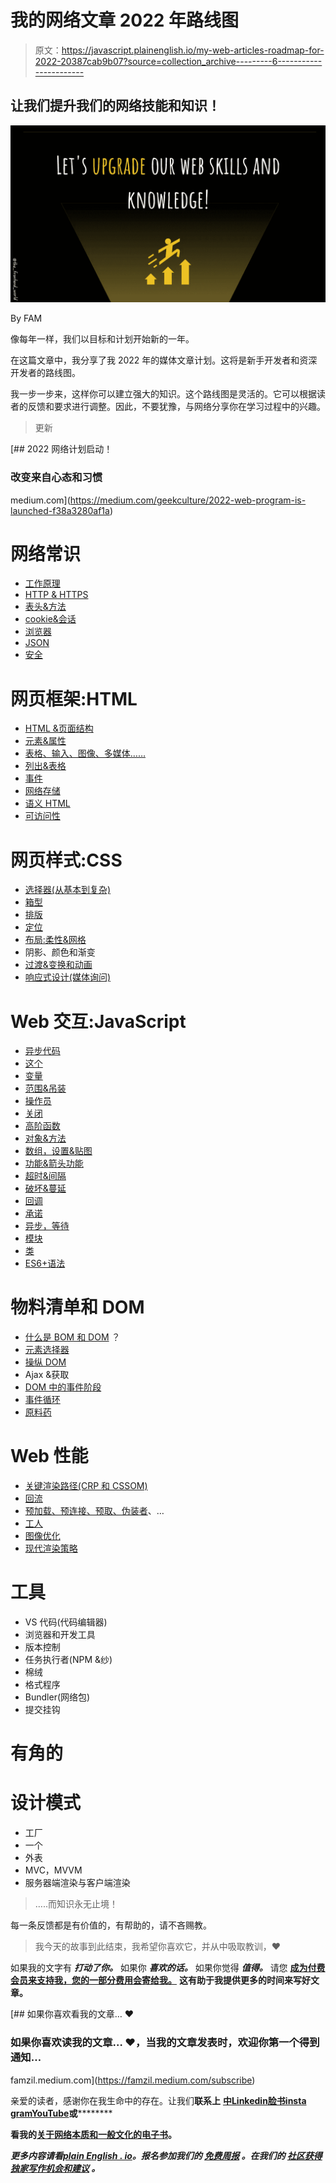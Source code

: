 # 我的网络文章 2022 年路线图

> 原文：<https://javascript.plainenglish.io/my-web-articles-roadmap-for-2022-20387cab9b07?source=collection_archive---------6----------------------->

## 让我们提升我们的网络技能和知识！

![](img/c5cc07490a81eba16814bd35a1ac8e1e.png)

By FAM

像每年一样，我们以目标和计划开始新的一年。

在这篇文章中，我分享了我 2022 年的媒体文章计划。这将是新手开发者和资深开发者的路线图。

我一步一步来，这样你可以建立强大的知识。这个路线图是灵活的。它可以根据读者的反馈和要求进行调整。因此，不要犹豫，与网络分享你在学习过程中的兴趣。

> 更新

[](https://medium.com/geekculture/2022-web-program-is-launched-f38a3280af1a) [## 2022 网络计划启动！

### 改变来自心态和习惯

medium.com](https://medium.com/geekculture/2022-web-program-is-launched-f38a3280af1a) 

# **网络常识**

*   [工作原理](/how-does-a-web-page-load-what-happens-in-the-background-260cee68a88f?source=your_stories_page----------------------------------------)
*   [HTTP & HTTPS](https://famzil.medium.com/the-world-wideweb-spoken-language-70856478dc6b)
*   [表头&方法](https://levelup.gitconnected.com/web-methods-and-headers-80c9aaaa126a?source=your_stories_page----------------------------------------)
*   [cookie&会话](https://medium.com/geekculture/cookies-sessions-1cb9e4ad6f7b?source=your_stories_page----------------------------------------)
*   [浏览器](https://famzil.medium.com/mr-browser-whats-your-job-727a0b0dee04?source=your_stories_page----------------------------------------)
*   [JSON](https://towardsdev.com/json-an-essential-pillar-for-web-developers-f251abf50568?source=your_stories_page----------------------------------------)
*   [安全](https://medium.com/codex/internet-is-open-lets-learn-about-securing-e3052d6a9c36?source=your_stories_page----------------------------------------)

# **网页框架:HTML**

*   [HTML &页面结构](https://famzil.medium.com/the-foundation-of-any-web-page-78ebdcb6d874)
*   [元素&属性](https://levelup.gitconnected.com/what-are-elements-and-attributes-in-html-1cd709c3a418?source=your_stories_page----------------------------------------)
*   [表格、输入、图像、多媒体……](https://medium.com/geekculture/html-content-essentials-that-every-web-developer-should-know-dcb8b8715125?source=your_stories_page----------------------------------------)
*   [列出&表格](https://medium.com/codex/html-content-essentials-that-every-web-developer-should-know-a1e7b966698a?source=your_stories_page----------------------------------------)
*   [事件](/htmls-super-ability-1eb41726096e?source=your_stories_page----------------------------------------)
*   [网络存储](https://levelup.gitconnected.com/web-storage-%EF%B8%8F-43ca7d1d8283?source=your_stories_page----------------------------------------)
*   [语义 HTML](https://famzil.medium.com/give-your-html-a-meaning-57bbef7bb7aa?source=your_stories_page----------------------------------------)
*   [可访问性](/make-your-web-page-accessible-to-the-world-c99a867a750b?source=your_stories_page----------------------------------------)

# **网页样式:CSS**

*   [选择器(从基本到复杂)](/selectors-from-basic-to-complex-4f4f48316731?source=your_stories_page----------------------------------------)
*   [箱型](https://medium.com/geekculture/box-model-b67b40bb8930?source=your_stories_page----------------------------------------)
*   [排版](https://levelup.gitconnected.com/the-web-typography-eb92cdd9b534?source=your_stories_page----------------------------------------)
*   [定位](https://medium.com/geekculture/advanced-positioning-systems-in-css-90cf5689cb61?source=your_stories_page----------------------------------------)
*   [布局:柔性&网格](https://medium.com/geekculture/advanced-positioning-systems-in-css-90cf5689cb61?source=your_stories_page----------------------------------------)
*   阴影、颜色和渐变
*   [过渡&变换和动画](https://famzil.medium.com/css-in-action-yes-css-can-move-without-js-b9906310f1c2)
*   [响应式设计(媒体询问)](https://levelup.gitconnected.com/make-your-web-page-look-good-everywhere-4cdba21914e5?source=your_stories_page-------------------------------------)

# Web 交互:JavaScript

*   [异步代码](/can-the-web-live-without-asynchronous-code-7f61fe2e862e?source=your_stories_page----------------------------------------)
*   [这个](https://medium.com/geekculture/this-for-developers-5dc91d499677?source=your_stories_page----------------------------------------)
*   [变量](https://medium.com/codex/js-variables-what-you-need-to-know-fb8994ed9d0d?source=your_stories_page-------------------------------------)
*   [范围&吊装](/js-mechanism-you-should-know-12431e094103?source=your_stories_page-------------------------------------)
*   [操作员](/js-operators-3511c8545719?source=your_stories_page-------------------------------------)
*   [关闭](https://famzil.medium.com/js-closures-99666fe36a6a?source=your_stories_page-------------------------------------)
*   [高阶函数](https://famzil.medium.com/whats-hof-in-javascript-9fb68a9c3f6f?source=your_stories_page-------------------------------------)
*   [对象&方法](https://famzil.medium.com/objects-in-javascript-64fa3e82765f?source=your_stories_page-------------------------------------)
*   [数组，设置&贴图](/data-structures-in-js-9a13f7aa82b3?source=your_stories_page-------------------------------------)
*   [功能&箭头功能](https://famzil.medium.com/arrow-functions-in-js-235b5ade3958?source=your_stories_page-------------------------------------)
*   [超时&间隔](https://famzil.medium.com/timing-events-in-javascript-d44c24ed8641?source=your_stories_page-------------------------------------)
*   [破坏&蔓延](https://famzil.medium.com/destructuring-spread-syntax-in-js-d9260a725c99)
*   [回调](https://famzil.medium.com/call-me-back-later-in-javascript-9cdb74aafca3?source=your_stories_page-------------------------------------)
*   [承诺](https://famzil.medium.com/how-javascript-promises-you-e0039fe341ba?source=your_stories_page-------------------------------------)
*   [异步，等待](https://medium.com/geekculture/making-async-code-looks-like-sync-code-in-js-b0f5133e14ae?source=your_stories_page-------------------------------------)
*   [模块](https://levelup.gitconnected.com/break-your-app-into-boxes-e876937e3206?source=your_stories_page-------------------------------------)
*   [类](https://famzil.medium.com/yes-js-does-have-classes-82b1093d1362?source=your_stories_page-------------------------------------)
*   [ES6+语法](https://famzil.medium.com/es6-most-essential-features-cbd2a1cf423b?source=your_stories_page-------------------------------------)

# 物料清单和 DOM

*   [什么是 BOM 和 DOM](https://medium.com/geekculture/what-are-the-dom-and-bom-9fb1a3ed736f?source=your_stories_page-------------------------------------) ？
*   [元素选择器](/selecting-dom-elements-e33fb235e81d?source=your_stories_page-------------------------------------)
*   [操纵 DOM](https://famzil.medium.com/dom-manipulation-13959986300?source=your_stories_page-------------------------------------)
*   Ajax &获取
*   [DOM 中的事件阶段](https://famzil.medium.com/events-phases-inside-the-dom-8ca5d8929ade?source=your_stories_page-------------------------------------)
*   [事件循环](https://levelup.gitconnected.com/event-loop-visualized-78c5861e98fb?source=your_stories_page-------------------------------------)
*   [原料药](/apis-the-big-picture-73353397a30d?source=your_stories_page-------------------------------------)

# Web 性能

*   [关键渲染路径(CRP 和 CSSOM)](https://medium.com/geekculture/critical-rendering-path-92f1ddcf02e8?source=your_stories_page-------------------------------------)
*   [回流](https://medium.com/geekculture/the-browser-reflow-whereabouts-c3d963eabe4a?source=your_stories_page-------------------------------------)
*   [预加载、预连接、预取、伪装者](https://levelup.gitconnected.com/browser-built-in-loading-strategies-f952873be53d?source=your_stories_page-------------------------------------)、…
*   [工人](/the-hard-working-guy-behind-the-scenes-f81b41cbab69?source=your_stories_page-------------------------------------)
*   [图像优化](https://medium.com/geekculture/image-optimization-strategies-c0a2add046a3?source=your_stories_page-------------------------------------)
*   [现代渲染策略](https://famzil.medium.com/modern-app-rendering-strategies-8abe997d1928)

# 工具

*   VS 代码(代码编辑器)
*   浏览器和开发工具
*   版本控制
*   任务执行者(NPM &纱)
*   棉绒
*   格式程序
*   Bundler(网络包)
*   提交挂钩

# 有角的

# 设计模式

*   工厂
*   一个
*   外表
*   MVC，MVVM
*   服务器端渲染与客户端渲染

> …..而知识永无止境！

每一条反馈都是有价值的，有帮助的，请不吝赐教。

> 我今天的故事到此结束，我希望你喜欢它，并从中吸取教训，❤

如果我的文字有 ***打动了你。*** 如果你 ***喜欢的话。*** 如果你觉得 ***值得。*** 请您 [**成为付费会员来支持我，您的一部分费用会寄给我。**](https://famzil.medium.com/membership) **这有助于我提供更多的时间来写好文章。**

[](https://famzil.medium.com/subscribe) [## 如果你喜欢看我的文章… ♥️

### 如果你喜欢读我的文章… ♥️，当我的文章发表时，欢迎你第一个得到通知…

famzil.medium.com](https://famzil.medium.com/subscribe) 

亲爱的读者，感谢你在我生命中的存在。让我们**联系上** [**中**](https://medium.com/@famzil/)**[**Linkedin**](https://www.linkedin.com/in/fatima-amzil-9031ba95/)**[**脸书**](https://www.facebook.com/The-Front-End-World)**[**insta gram**](https://www.instagram.com/the_frontend_world/)**[**YouTube**](https://www.youtube.com/channel/UCaxr-f9r6P1u7Y7SKFHi12g)**或**********

****看我的[关于网络本质和一般文化的电子书](http://www.fam-front.com/e-books/essentials)。****

*****更多内容请看*[*plain English . io*](http://plainenglish.io/)*。报名参加我们的* [*免费周报*](http://newsletter.plainenglish.io/) *。在我们的* [*社区获得独家写作机会和建议*](https://discord.gg/GtDtUAvyhW) *。*****
